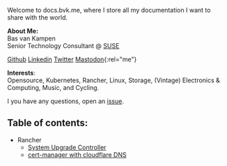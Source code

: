 Welcome to docs.bvk.me, where I store all my documentation I want to share with the world.

**About Me:**  
Bas van Kampen  
Senior Technology Consultant @ [SUSE](https://www.suse.com)  

[Github](https://github.com/bvankampen) [Linkedin](https://www.linkedin.com/in/bas-van-kampen-082aa86) [Twitter](https://twitter.com/basvk) [Mastodon](https://hachyderm.io/@bas){:rel="me"}

**Interests**:  
Opensource, Kubernetes, Rancher, Linux, Storage, (Vintage) Electronics & Computing, Music, and Cycling.

I you have any questions, open an [issue](https://github.com/bvankampen/docs/issues).

## Table of contents:

- Rancher
  - [System Upgrade Controller](/rancher/system-upgrade-controller.md)
  - [cert-manager with cloudflare DNS](rancher/cert-manager-cloudflare.md)
